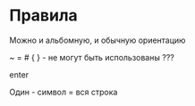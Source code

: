 
# Правила

Можно и альбомную, и обычную ориентацию

 ~ = # { } - не могут быть использованы ???

enter

Один - символ = вся строка